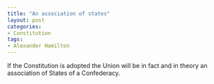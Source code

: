 ```yaml
---
title: "An association of states"
layout: post
categories:
- Constitution
tags:
- Alexander Hamilton
---
```


If the Constitution is adopted the Union will be in fact and in theory an association of States of a Confederacy.
